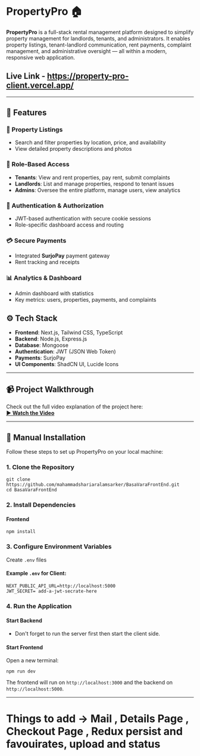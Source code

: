 # PropertyPro 🏠

**PropertyPro** is a full-stack rental management platform designed to simplify property management for landlords, tenants, and administrators. It enables property listings, tenant-landlord communication, rent payments, complaint management, and administrative oversight — all within a modern, responsive web application.

## Live Link - https://property-pro-client.vercel.app/

---

## 🚀 Features

### 🏡 Property Listings

- Search and filter properties by location, price, and availability
- View detailed property descriptions and photos

### 👥 Role-Based Access

- **Tenants**: View and rent properties, pay rent, submit complaints
- **Landlords**: List and manage properties, respond to tenant issues
- **Admins**: Oversee the entire platform, manage users, view analytics

### 🔐 Authentication & Authorization

- JWT-based authentication with secure cookie sessions
- Role-specific dashboard access and routing

### 💳 Secure Payments

- Integrated **SurjoPay** payment gateway
- Rent tracking and receipts

### 📊 Analytics & Dashboard

- Admin dashboard with statistics
- Key metrics: users, properties, payments, and complaints

## ⚙️ Tech Stack

- **Frontend**: Next.js, Tailwind CSS, TypeScript
- **Backend**: Node.js, Express.js
- **Database**: Mongoose
- **Authentication**: JWT (JSON Web Token)
- **Payments**: SurjoPay
- **UI Components**: ShadCN UI, Lucide Icons

---

## 📹 Project Walkthrough

Check out the full video explanation of the project here:  
**[▶️ Watch the Video](https://drive.google.com/file/d/1Z9ZoVVadFBooxwlI92hiIRqmc_BSaY_k/view?usp=sharing)**

---

## 🧰 Manual Installation

Follow these steps to set up PropertyPro on your local machine:

### 1. Clone the Repository

```
git clone https://github.com/mahammadshariaralamsarker/BasaVaraFrontEnd.git
cd BasaVaraFrontEnd
```

### 2. Install Dependencies

#### Frontend

```
npm install
```

### 3. Configure Environment Variables

Create `.env` files

#### Example `.env` for Client:

```
NEXT_PUBLIC_API_URL=http://localhost:5000
JWT_SECRET= add-a-jwt-secrate-here
```

### 4. Run the Application

#### Start Backend

- Don't forget to run the server first then start the client side.

#### Start Frontend

Open a new terminal:

```
npm run dev
```

The frontend will run on `http://localhost:3000` and the backend on `http://localhost:5000`.

---

# Things to add -> Mail , Details Page , Checkout Page , Redux persist and favouirates, upload and status 
